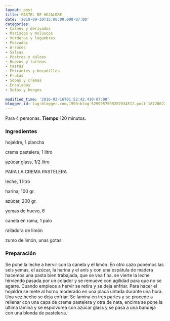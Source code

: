 ```yaml
---
layout: post
title: PASTEL DE HOJALDRE
date: '2010-09-30T15:00:00.000-07:00'
categories:
- Carnes y derivados
- Mariscos y moluscos
- Verduras y legumbres
- Pescados
- Arroces
- Salsas
- Postres y dulces
- Huevos y lacteos
- Pastas
- Entrantes y bocadillos
- Frutas
- Sopas y cremas
- Ensaladas
- Setas y hongos
 
modified_time: '2016-03-16T01:52:42.410-07:00'
blogger_id: tag:blogger.com,1999:blog-5299957599287034512.post-1672062284623609107
---
```


Para 4 personas.
<b>Tiempo</b> 120 minutos.

<h3>Ingredientes</h3>

hojaldre, 1 plancha

crema pastelera, 1 litro

azúcar glass, 1/2 litro

PARA LA CREMA PASTELERA

leche, 1 litro

harina, 100 gr.

azúcar, 200 gr.

yemas de huevo, 6

canela en rama, 1 palo

ralladura de limón

zumo de limón, unas gotas

<h3>Preparación</h3>

Se pone la leche a hervir con la canela y el limón. En otro cazo ponemos las seis yemas, el azúcar, la harina y el anís y con una espátula de madera hacemos una pasta bien trabajada, que se vea fina. se vierte la leche hirviendo pasada por un colador y se remueve con agilidad para que no se agarre. Cuando empiece a hervir se retira y se deja enfriar. Para hacer el hojaldre se mete al horno moderado en una placa untada durante una hora. Una vez hecho se deja enfriar. Se lamina en tres partes y se procede a rellenar con una capa de crema pastelera y otra de nata, encima se pone la última lámina y se espolvorea con azúcar glass y se pasa a una bandeja con una blonda de pastelería.

